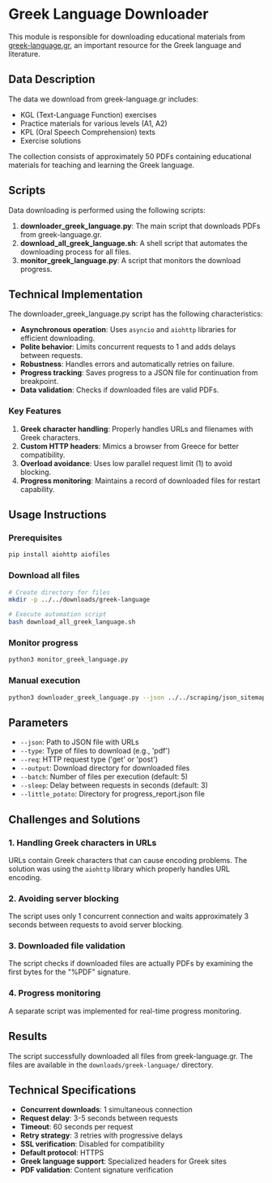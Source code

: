 # Greek Language Downloader

This module is responsible for downloading educational materials from [greek-language.gr](https://www.greek-language.gr/), an important resource for the Greek language and literature.

## Data Description

The data we download from greek-language.gr includes:
- KGL (Text-Language Function) exercises
- Practice materials for various levels (A1, A2)
- KPL (Oral Speech Comprehension) texts
- Exercise solutions

The collection consists of approximately 50 PDFs containing educational materials for teaching and learning the Greek language.

## Scripts

Data downloading is performed using the following scripts:

1. **downloader_greek_language.py**: The main script that downloads PDFs from greek-language.gr.
2. **download_all_greek_language.sh**: A shell script that automates the downloading process for all files.
3. **monitor_greek_language.py**: A script that monitors the download progress.

## Technical Implementation

The downloader_greek_language.py script has the following characteristics:

- **Asynchronous operation**: Uses `asyncio` and `aiohttp` libraries for efficient downloading.
- **Polite behavior**: Limits concurrent requests to 1 and adds delays between requests.
- **Robustness**: Handles errors and automatically retries on failure.
- **Progress tracking**: Saves progress to a JSON file for continuation from breakpoint.
- **Data validation**: Checks if downloaded files are valid PDFs.

### Key Features

1. **Greek character handling**: Properly handles URLs and filenames with Greek characters.
2. **Custom HTTP headers**: Mimics a browser from Greece for better compatibility.
3. **Overload avoidance**: Uses low parallel request limit (1) to avoid blocking.
4. **Progress monitoring**: Maintains a record of downloaded files for restart capability.

## Usage Instructions

### Prerequisites

```bash
pip install aiohttp aiofiles
```

### Download all files

```bash
# Create directory for files
mkdir -p ../../downloads/greek-language

# Execute automation script
bash download_all_greek_language.sh
```

### Monitor progress

```bash
python3 monitor_greek_language.py
```

### Manual execution

```bash
python3 downloader_greek_language.py --json ../../scraping/json_sitemaps/greek-language_pdf.json --type pdf --req get --output ../../downloads/greek-language --batch 5 --sleep 3
```

## Parameters

- `--json`: Path to JSON file with URLs
- `--type`: Type of files to download (e.g., 'pdf')
- `--req`: HTTP request type ('get' or 'post')
- `--output`: Download directory for downloaded files
- `--batch`: Number of files per execution (default: 5)
- `--sleep`: Delay between requests in seconds (default: 3)
- `--little_potato`: Directory for progress_report.json file

## Challenges and Solutions

### 1. Handling Greek characters in URLs

URLs contain Greek characters that can cause encoding problems. The solution was using the `aiohttp` library which properly handles URL encoding.

### 2. Avoiding server blocking

The script uses only 1 concurrent connection and waits approximately 3 seconds between requests to avoid server blocking.

### 3. Downloaded file validation

The script checks if downloaded files are actually PDFs by examining the first bytes for the "%PDF" signature.

### 4. Progress monitoring

A separate script was implemented for real-time progress monitoring.

## Results

The script successfully downloaded all files from greek-language.gr. The files are available in the `downloads/greek-language/` directory.

## Technical Specifications

- **Concurrent downloads**: 1 simultaneous connection
- **Request delay**: 3-5 seconds between requests
- **Timeout**: 60 seconds per request
- **Retry strategy**: 3 retries with progressive delays
- **SSL verification**: Disabled for compatibility
- **Default protocol**: HTTPS
- **Greek language support**: Specialized headers for Greek sites
- **PDF validation**: Content signature verification
